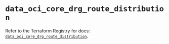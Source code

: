 # `data_oci_core_drg_route_distribution`

Refer to the Terraform Registry for docs: [`data_oci_core_drg_route_distribution`](https://registry.terraform.io/providers/oracle/oci/7.19.0/docs/data-sources/core_drg_route_distribution).
